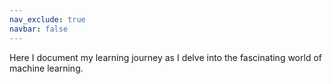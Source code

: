 ```yaml
---
nav_exclude: true
navbar: false
---
```



Here I document my learning journey as I delve into the fascinating world of machine learning.